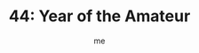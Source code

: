 ---
title        : "44: Year of the Amateur"
link         : https://paper.dropbox.com/doc/44-Year-of-the-Amateur--A1I6fGSn30hLhQMF5kpFCXC7AQ-xzFR0pPTrr36OFxt7h86h
author       : me

one_liner    : "My 44th year in review"
image			   : 
piles			   : []
comment_link : 
redirect		 : true
---